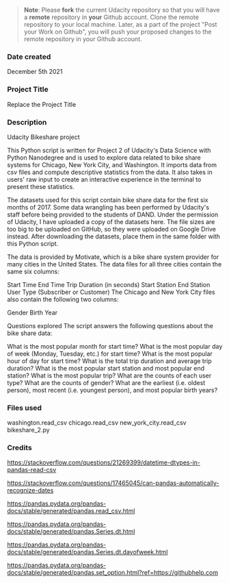 >**Note**: Please **fork** the current Udacity repository so that you will have a **remote** repository in **your** Github account. Clone the remote repository to your local machine. Later, as a part of the project "Post your Work on Github", you will push your proposed changes to the remote repository in your Github account.

### Date created
December 5th 2021

### Project Title
Replace the Project Title

### Description
Udacity Bikeshare project

This Python script is written for Project 2  of Udacity's Data Science with Python Nanodegree and is used to explore data related to bike share systems for Chicago, New York City, and Washington. It imports data from csv files and compute descriptive statistics from the data. It also takes in users' raw input to create an interactive experience in the terminal to present these statistics.

The datasets used for this script contain bike share data for the first six months of 2017. Some data wrangling has been performed by Udacity's staff before being provided to the students of DAND. Under the permission of Udacity, I have uploaded a copy of the datasets here. The file sizes are too big to be uploaded on GitHub, so they were uploaded on Google Drive instead. After downloading the datasets, place them in the same folder with this Python script.

The data is provided by Motivate, which is a bike share system provider for many cities in the United States. The data files for all three cities contain the same six columns:

Start Time
End Time
Trip Duration (in seconds)
Start Station
End Station
User Type (Subscriber or Customer)
The Chicago and New York City files also contain the following two columns:

Gender
Birth Year

Questions explored
The script answers the following questions about the bike share data:

What is the most popular month for start time?
What is the most popular day of week (Monday, Tuesday, etc.) for start time?
What is the most popular hour of day for start time?
What is the total trip duration and average trip duration?
What is the most popular start station and most popular end station?
What is the most popular trip?
What are the counts of each user type?
What are the counts of gender?
What are the earliest (i.e. oldest person), most recent (i.e. youngest person), and most popular birth years?

### Files used
washington.read_csv
chicago.read_csv
new_york_city.read_csv
bikeshare_2.py

### Credits
https://stackoverflow.com/questions/21269399/datetime-dtypes-in-pandas-read-csv

https://stackoverflow.com/questions/17465045/can-pandas-automatically-recognize-dates

https://pandas.pydata.org/pandas-docs/stable/generated/pandas.read_csv.html

https://pandas.pydata.org/pandas-docs/stable/generated/pandas.Series.dt.html

https://pandas.pydata.org/pandas-docs/stable/generated/pandas.Series.dt.dayofweek.html

https://pandas.pydata.org/pandas-docs/stable/generated/pandas.set_option.html?ref=https://githubhelp.com
